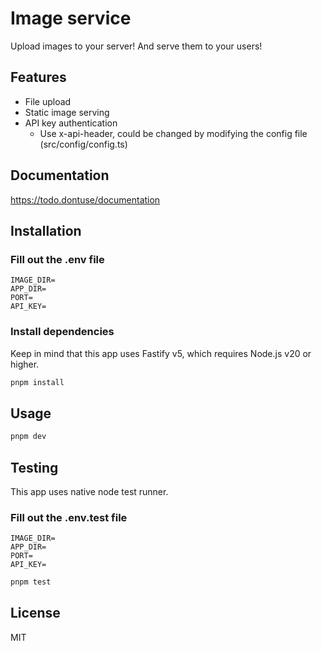 # Image service

Upload images to your server! And serve them to your users!

## Features

- File upload
- Static image serving
- API key authentication
    - Use x-api-header, could be changed by modifying the config file (src/config/config.ts)

## Documentation

https://todo.dontuse/documentation

## Installation

### Fill out the .env file

```dotenv
IMAGE_DIR=
APP_DIR=
PORT=
API_KEY=
```

### Install dependencies

Keep in mind that this app uses Fastify v5, which requires Node.js v20 or higher.

```bash
pnpm install
```

## Usage

```bash
pnpm dev
```

## Testing

This app uses native node test runner.

### Fill out the .env.test file

```dotenv
IMAGE_DIR=
APP_DIR=
PORT=
API_KEY=
```

```bash
pnpm test
```

## License

MIT